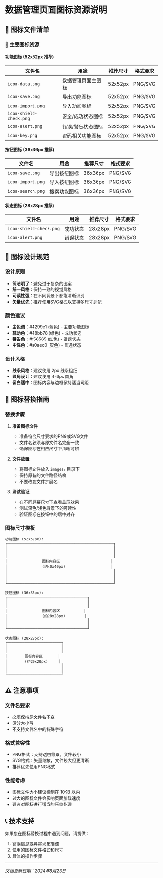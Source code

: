 # 数据管理页面图标资源说明

## 📁 图标文件清单

### 🎯 主要图标资源

#### **功能图标 (52x52px 推荐)**
| 文件名 | 用途 | 推荐尺寸 | 格式要求 |
|--------|------|----------|----------|
| `icon-data.png` | 数据管理页面主图标 | 52x52px | PNG/SVG |
| `icon-save.png` | 导出功能图标 | 52x52px | PNG/SVG |
| `icon-import.png` | 导入功能图标 | 52x52px | PNG/SVG |
| `icon-shield-check.png` | 安全/成功状态图标 | 52x52px | PNG/SVG |
| `icon-alert.png` | 错误/警告状态图标 | 52x52px | PNG/SVG |
| `icon-key.png` | 密码相关功能图标 | 52x52px | PNG/SVG |

#### **按钮图标 (36x36px 推荐)**
| 文件名 | 用途 | 推荐尺寸 | 格式要求 |
|--------|------|----------|----------|
| `icon-save.png` | 导出按钮图标 | 36x36px | PNG/SVG |
| `icon-import.png` | 导入按钮图标 | 36x36px | PNG/SVG |
| `icon-search.png` | 搜索功能图标 | 36x36px | PNG/SVG |

#### **状态图标 (28x28px 推荐)**
| 文件名 | 用途 | 推荐尺寸 | 格式要求 |
|--------|------|----------|----------|
| `icon-shield-check.png` | 成功状态 | 28x28px | PNG/SVG |
| `icon-alert.png` | 错误状态 | 28x28px | PNG/SVG |

## 🎨 图标设计规范

### **设计原则**
- **简洁明了**：避免过于复杂的图案
- **统一风格**：保持一致的视觉风格
- **可读性强**：在不同背景下都能清晰识别
- **矢量优先**：推荐使用SVG格式以支持多尺寸适配

### **颜色建议**
- **主色调**：#4299e1 (蓝色) - 主要功能图标
- **辅助色**：#48bb78 (绿色) - 成功状态
- **警告色**：#f56565 (红色) - 错误状态
- **中性色**：#a0aec0 (灰色) - 普通状态

### **设计风格**
- **线条风格**：建议使用 2px 线条粗细
- **圆角设计**：建议使用 4-8px 圆角
- **留白适中**：图标内容与边框保持适当间距

## 🔧 图标替换指南

### **替换步骤**
1. **准备图标文件**
   - 准备符合尺寸要求的PNG或SVG文件
   - 文件名必须与原文件名完全一致
   - 确保图标在相应尺寸下清晰可辨

2. **文件放置**
   - 将图标文件放入 `images/` 目录下
   - 保持原有的文件路径结构
   - 不要改变文件扩展名

3. **测试验证**
   - 在不同屏幕尺寸下查看显示效果
   - 测试深色/浅色背景下的可读性
   - 验证图标在按钮中的居中对齐

### **图标尺寸模板**
```
功能图标 (52x52px):
┌─────────────────────────────────────────────────┐
│                                                 │
│                                                 │
│                                                 │
│                图标内容区                       │
│                (约40x40px)                     │
│                                                 │
│                                                 │
│                                                 │
└─────────────────────────────────────────────────┘

按钮图标 (36x36px):
┌─────────────────────────────────────┐
│                                     │
│                                     │
│                图标内容区           │
│                (约28x28px)         │
│                                     │
│                                     │
└─────────────────────────────────────┘

状态图标 (28x28px):
┌─────────────────────────┐
│                         │
│                         │
│        图标内容区       │
│        (约20x20px)     │
│                         │
│                         │
└─────────────────────────┘
```

## ⚠️ 注意事项

### **文件名要求**
- 必须保持原文件名不变
- 区分大小写
- 不支持文件名中的特殊字符

### **格式兼容性**
- PNG格式：支持透明背景，文件较小
- SVG格式：矢量缩放，文件较大但更清晰
- 推荐优先使用PNG格式

### **性能考虑**
- 图标文件大小建议控制在 10KB 以内
- 过大的图标文件会影响页面加载速度
- 建议对图标进行适当的压缩处理

## 📞 技术支持

如果您在图标替换过程中遇到问题，请提供：
1. 错误信息或异常现象描述
2. 使用的图标文件格式和尺寸
3. 具体的操作步骤

---

*文档更新日期：2024年8月23日*

